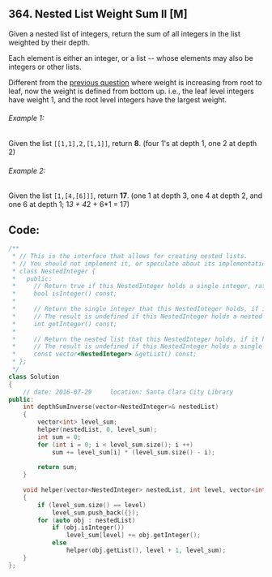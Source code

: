 ## 364. Nested List Weight Sum II [M]
Given a nested list of integers, return the sum of all integers in the list weighted by their depth.

Each element is either an integer, or a list -- whose elements may also be integers or other lists.

Different from the [previous question](https://github.com/ysong49/LeetCode-Note/blob/master/algorithm/339.Nested%20List%20Weight%20Sum.md) where weight is increasing from root to leaf, now the weight is defined from bottom up. i.e., the leaf level integers have weight 1, and the root level integers have the largest weight.

###### Example 1:
Given the list `[[1,1],2,[1,1]]`, return **8**. (four 1's at depth 1, one 2 at depth 2)

###### Example 2:
Given the list `[1,[4,[6]]]`, return **17**. (one 1 at depth 3, one 4 at depth 2, and one 6 at depth 1; 1*3 + 4*2 + 6*1 = 17)


## Code:
```c++
/**
 * // This is the interface that allows for creating nested lists.
 * // You should not implement it, or speculate about its implementation
 * class NestedInteger {
 *   public:
 *     // Return true if this NestedInteger holds a single integer, rather than a nested list.
 *     bool isInteger() const;
 *
 *     // Return the single integer that this NestedInteger holds, if it holds a single integer
 *     // The result is undefined if this NestedInteger holds a nested list
 *     int getInteger() const;
 *
 *     // Return the nested list that this NestedInteger holds, if it holds a nested list
 *     // The result is undefined if this NestedInteger holds a single integer
 *     const vector<NestedInteger> &getList() const;
 * };
 */
class Solution 
{
    // date: 2016-07-29     location: Santa Clara City Library
public:
    int depthSumInverse(vector<NestedInteger>& nestedList) 
    {
        vector<int> level_sum;
        helper(nestedList, 0, level_sum);
        int sum = 0;
        for (int i = 0; i < level_sum.size(); i ++)
            sum += level_sum[i] * (level_sum.size() - i);
        
        return sum;
    }
    
    void helper(vector<NestedInteger> nestedList, int level, vector<int>& level_sum)
    {
        if (level_sum.size() == level)
            level_sum.push_back({});
        for (auto obj : nestedList)
            if (obj.isInteger())
                level_sum[level] += obj.getInteger();
            else
                helper(obj.getList(), level + 1, level_sum);
    }
};
```
